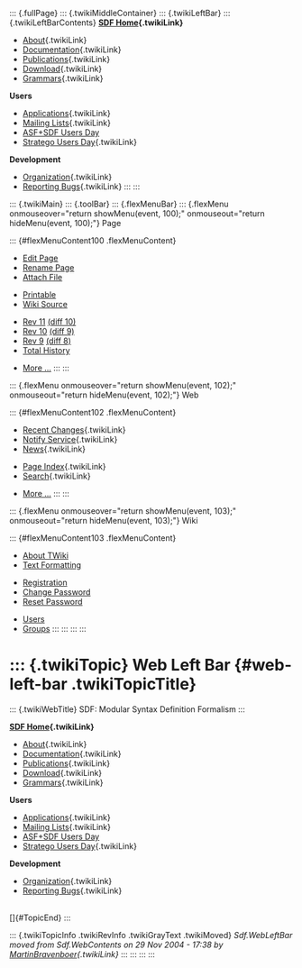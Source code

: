 ::: {.fullPage}
::: {.twikiMiddleContainer}
::: {.twikiLeftBar}
::: {.twikiLeftBarContents}
**[SDF Home](WebHome){.twikiLink}**

-   [About](SdfLanguage){.twikiLink}
-   [Documentation](SdfDocumentation){.twikiLink}
-   [Publications](SdfPublications){.twikiLink}
-   [Download](SdfSoftware){.twikiLink}
-   [Grammars](SdfGrammars){.twikiLink}

**Users**

-   [Applications](SdfApplications){.twikiLink}
-   [Mailing Lists](MailingList){.twikiLink}
-   [ASF+SDF Users
    Day](http://www.cwi.nl/htbin/sen1/twiki/bin/view/SEN1/ASFSDFUsersDay)
-   [Stratego Users Day](../Stratego/StrategoUsersDay){.twikiLink}

**Development**

-   [Organization](SdfDevelopment){.twikiLink}
-   [Reporting Bugs](SdfBugs){.twikiLink}
:::
:::

::: {.twikiMain}
::: {.toolBar}
::: {.flexMenuBar}
::: {.flexMenu onmouseover="return showMenu(event, 100);" onmouseout="return hideMenu(event, 100);"}
Page

::: {#flexMenuContent100 .flexMenuContent}
-   [Edit
    Page](http://www.program-transformation.org/edit/SdfBackup/WebLeftBar?t=1536827741)
-   [Rename
    Page](http://www.program-transformation.org/rename/SdfBackup/WebLeftBar)
-   [Attach
    File](http://www.program-transformation.org/attach/SdfBackup/WebLeftBar)

<!-- -->

-   [Printable](http://www.program-transformation.org/view/SdfBackup/WebLeftBar?skin=print.pattern)
-   [Wiki
    Source](http://www.program-transformation.org/view/SdfBackup/WebLeftBar?skin=text&raw=on&contenttype=text/plain)

<!-- -->

-   [Rev
    11](http://www.program-transformation.org/view/SdfBackup/WebLeftBar?rev=1.11)
    [(diff 10)](http://www.program-transformation.org/rdiff/SdfBackup/WebLeftBar?rev1=1.11&rev2=1.10)
-   [Rev
    10](http://www.program-transformation.org/view/SdfBackup/WebLeftBar?rev=1.10)
    [(diff 9)](http://www.program-transformation.org/rdiff/SdfBackup/WebLeftBar?rev1=1.10&rev2=1.9)
-   [Rev
    9](http://www.program-transformation.org/view/SdfBackup/WebLeftBar?rev=1.9)
    [(diff 8)](http://www.program-transformation.org/rdiff/SdfBackup/WebLeftBar?rev1=1.9&rev2=1.8)
-   [Total
    History](http://www.program-transformation.org/rdiff/SdfBackup/WebLeftBar)

<!-- -->

-   [More
    \...](http://www.program-transformation.org/oops/SdfBackup/WebLeftBar?template=oopsmore&param1=1.11&param2=1.11)
:::
:::

::: {.flexMenu onmouseover="return showMenu(event, 102);" onmouseout="return hideMenu(event, 102);"}
Web

::: {#flexMenuContent102 .flexMenuContent}
-   [Recent Changes](WebChanges){.twikiLink}
-   [Notify Service](WebNotify){.twikiLink}
-   [News](WebNews){.twikiLink}

<!-- -->

-   [Page Index](WebIndex){.twikiLink}
-   [Search](WebSearch){.twikiLink}

<!-- -->

-   [More
    \...](http://www.program-transformation.org/oops/SdfBackup/WebLeftBar?template=oopsmore&param1=1.11&param2=1.11)
:::
:::

::: {.flexMenu onmouseover="return showMenu(event, 103);" onmouseout="return hideMenu(event, 103);"}
Wiki

::: {#flexMenuContent103 .flexMenuContent}
-   [About
    TWiki](http://www.program-transformation.org/view/TWiki/WebHome)
-   [Text
    Formatting](http://www.program-transformation.org/view/TWiki/TextFormattingRules)

<!-- -->

-   [Registration](http://www.program-transformation.org/view/TWiki/TWikiRegistration)
-   [Change
    Password](http://www.program-transformation.org/view/TWiki/ChangePassword)
-   [Reset
    Password](http://www.program-transformation.org/view/TWiki/ResetPassword)

<!-- -->

-   [Users](http://www.program-transformation.org/view/Main/TWikiUsers)
-   [Groups](http://www.program-transformation.org/view/Main/TWikiGroups)
:::
:::
:::
:::

::: {.twikiTopic}
Web Left Bar {#web-left-bar .twikiTopicTitle}
============

::: {.twikiWebTitle}
SDF: Modular Syntax Definition Formalism
:::

**[SDF Home](WebHome){.twikiLink}**

-   [About](SdfLanguage){.twikiLink}
-   [Documentation](SdfDocumentation){.twikiLink}
-   [Publications](SdfPublications){.twikiLink}
-   [Download](SdfSoftware){.twikiLink}
-   [Grammars](SdfGrammars){.twikiLink}

**Users**

-   [Applications](SdfApplications){.twikiLink}
-   [Mailing Lists](MailingList){.twikiLink}
-   [ASF+SDF Users
    Day](http://www.cwi.nl/htbin/sen1/twiki/bin/view/SEN1/ASFSDFUsersDay)
-   [Stratego Users Day](../Stratego/StrategoUsersDay){.twikiLink}

**Development**

-   [Organization](SdfDevelopment){.twikiLink}
-   [Reporting Bugs](SdfBugs){.twikiLink}

\
[]{#TopicEnd}
:::

::: {.twikiTopicInfo .twikiRevInfo .twikiGrayText .twikiMoved}
*Sdf.WebLeftBar moved from Sdf.WebContents on 29 Nov 2004 - 17:38 by
[MartinBravenboer](../Main/MartinBravenboer){.twikiLink}*
:::
:::
:::
:::
